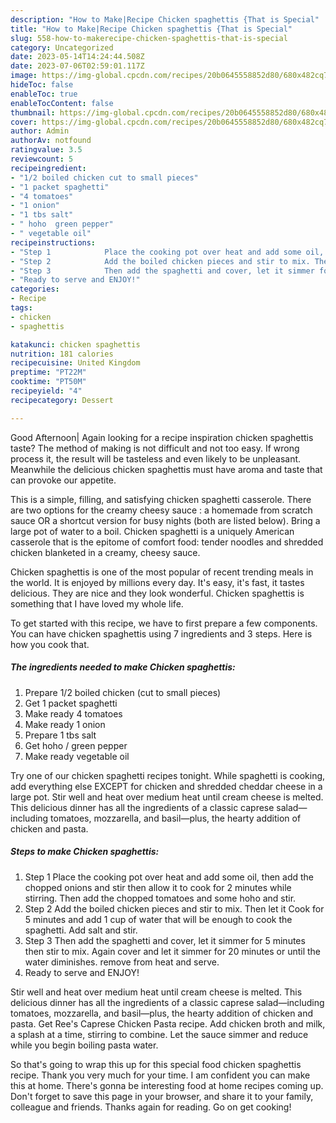 ```yaml
---
description: "How to Make|Recipe Chicken spaghettis {That is Special"
title: "How to Make|Recipe Chicken spaghettis {That is Special"
slug: 558-how-to-makerecipe-chicken-spaghettis-that-is-special
category: Uncategorized
date: 2023-05-14T14:24:44.508Z
date: 2023-07-06T02:59:01.117Z
image: https://img-global.cpcdn.com/recipes/20b0645558852d80/680x482cq70/chicken-spaghettis-recipe-main-photo.jpg
hideToc: false
enableToc: true
enableTocContent: false
thumbnail: https://img-global.cpcdn.com/recipes/20b0645558852d80/680x482cq70/chicken-spaghettis-recipe-main-photo.jpg
cover: https://img-global.cpcdn.com/recipes/20b0645558852d80/680x482cq70/chicken-spaghettis-recipe-main-photo.jpg
author: Admin
authorAv: notfound
ratingvalue: 3.5
reviewcount: 5
recipeingredient:
- "1/2 boiled chicken cut to small pieces"
- "1 packet spaghetti"
- "4 tomatoes"
- "1 onion"
- "1 tbs salt"
- " hoho  green pepper"
- " vegetable oil"
recipeinstructions:
- "Step 1            Place the cooking pot over heat and add some oil, then add the chopped onions and stir then allow it to cook for 2 minutes while stirring. Then add the chopped tomatoes and some hoho and stir."
- "Step 2            Add the boiled chicken pieces and stir to mix. Then let it Cook for 5 minutes and add 1 cup of water that will be enough to cook the spaghetti. Add salt and stir."
- "Step 3            Then add the spaghetti and cover, let it simmer for 5 minutes then stir to mix. Again cover and let it simmer for 20 minutes or until the water diminishes. remove from heat and serve."
- "Ready to serve and ENJOY!"
categories:
- Recipe
tags:
- chicken
- spaghettis

katakunci: chicken spaghettis 
nutrition: 181 calories
recipecuisine: United Kingdom
preptime: "PT22M"
cooktime: "PT50M"
recipeyield: "4"
recipecategory: Dessert

---
```



Good Afternoon| Again looking for a recipe inspiration chicken spaghettis taste? The method of making is not difficult and not too easy. If wrong process it, the result will be tasteless and even likely to be unpleasant. Meanwhile the delicious chicken spaghettis must have aroma and taste that can provoke our appetite.





This is a simple, filling, and satisfying chicken spaghetti casserole. There are two options for the creamy cheesy sauce : a homemade from scratch sauce OR a shortcut version for busy nights (both are listed below). Bring a large pot of water to a boil. Chicken spaghetti is a uniquely American casserole that is the epitome of comfort food: tender noodles and shredded chicken blanketed in a creamy, cheesy sauce.

Chicken spaghettis is one of the most popular of recent trending meals in the world. It is enjoyed by millions every day. It's easy, it's fast, it tastes delicious. They are nice and they look wonderful. Chicken spaghettis is something that I have loved my whole life.


To get started with this recipe, we have to first prepare a few components. You can have chicken spaghettis using 7 ingredients and 3 steps. Here is how you cook that.

<!--inarticleads1-->

##### The ingredients needed to make Chicken spaghettis:

1. Prepare 1/2 boiled chicken (cut to small pieces)
1. Get 1 packet spaghetti
1. Make ready 4 tomatoes
1. Make ready 1 onion
1. Prepare 1 tbs salt
1. Get  hoho / green pepper
1. Make ready  vegetable oil


Try one of our chicken spaghetti recipes tonight. While spaghetti is cooking, add everything else EXCEPT for chicken and shredded cheddar cheese in a large pot. Stir well and heat over medium heat until cream cheese is melted. This delicious dinner has all the ingredients of a classic caprese salad—including tomatoes, mozzarella, and basil—plus, the hearty addition of chicken and pasta. 

<!--inarticleads2-->

##### Steps to make Chicken spaghettis:

1. Step 1            Place the cooking pot over heat and add some oil, then add the chopped onions and stir then allow it to cook for 2 minutes while stirring. Then add the chopped tomatoes and some hoho and stir.
1. Step 2            Add the boiled chicken pieces and stir to mix. Then let it Cook for 5 minutes and add 1 cup of water that will be enough to cook the spaghetti. Add salt and stir.
1. Step 3            Then add the spaghetti and cover, let it simmer for 5 minutes then stir to mix. Again cover and let it simmer for 20 minutes or until the water diminishes. remove from heat and serve.
1. Ready to serve and ENJOY!

Stir well and heat over medium heat until cream cheese is melted. This delicious dinner has all the ingredients of a classic caprese salad—including tomatoes, mozzarella, and basil—plus, the hearty addition of chicken and pasta. Get Ree&#39;s Caprese Chicken Pasta recipe. Add chicken broth and milk, a splash at a time, stirring to combine. Let the sauce simmer and reduce while you begin boiling pasta water. 

So that's going to wrap this up for this special food chicken spaghettis recipe. Thank you very much for your time. I am confident you can make this at home. There's gonna be interesting food at home recipes coming up. Don't forget to save this page in your browser, and share it to your family, colleague and friends. Thanks again for reading. Go on get cooking!
